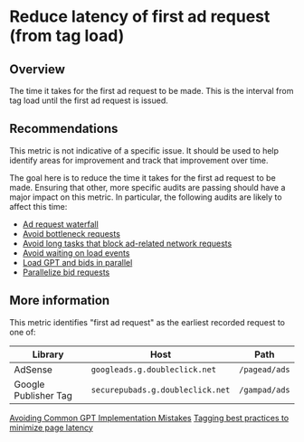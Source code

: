 # Reduce latency of first ad request (from tag load)

## Overview

The time it takes for the first ad request to be made. This is the interval from
tag load until the first ad request is issued.

## Recommendations

This metric is not indicative of a specific issue. It should be used to help
identify areas for improvement and track that improvement over time.

The goal here is to reduce the time it takes for the first ad request to be
made. Ensuring that other, more specific audits are passing should have a major
impact on this metric. In particular, the following audits are likely to affect
this time:

* [Ad request waterfall](./ad-request-critical-path.md)
* [Avoid bottleneck requests](./bottleneck-requests.md)
* [Avoid long tasks that block ad-related network requests](./ad-blocking-tasks.md)
* [Avoid waiting on load events](./blocking-load-events.md)
* [Load GPT and bids in parallel](./gpt-bids-parallel.md)
* [Parallelize bid requests](./serial-header-bidding.md)

## More information

This metric identifies "first ad request" as the earliest recorded request to
one of:

| Library              | Host                             | Path          |
|----------------------|----------------------------------|---------------|
| AdSense              | `googleads.g.doubleclick.net`    | `/pagead/ads` |
| Google Publisher Tag | `securepubads.g.doubleclick.net` | `/gampad/ads` |

[Avoiding Common GPT Implementation Mistakes](https://developers.google.com/publisher-tag/common_implementation_mistakes)
[Tagging best practices to minimize page latency](https://support.google.com/admanager/answer/7485975)

